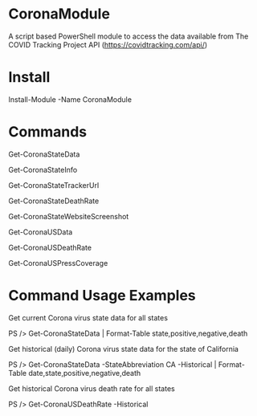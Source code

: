# CoronaModule

A script based PowerShell module to access the data available from The COVID Tracking Project API (https://covidtracking.com/api/)

# Install
Install-Module -Name CoronaModule

# Commands
Get-CoronaStateData

Get-CoronaStateInfo

Get-CoronaStateTrackerUrl

Get-CoronaStateDeathRate

Get-CoronaStateWebsiteScreenshot

Get-CoronaUSData

Get-CoronaUSDeathRate

Get-CoronaUSPressCoverage


# Command Usage Examples

Get current Corona virus state data for all states

PS /> Get-CoronaStateData | Format-Table state,positive,negative,death


Get historical (daily) Corona virus state data for the state of California

PS /> Get-CoronaStateData -StateAbbreviation CA -Historical | Format-Table date,state,positive,negative,death


Get historical Corona virus death rate for all states

PS /> Get-CoronaUSDeathRate -Historical


